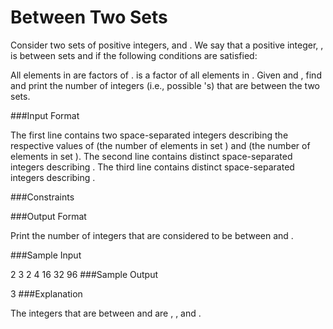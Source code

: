 ﻿# Between Two Sets
Consider two sets of positive integers,  and . We say that a positive integer, , is between sets  and  if the following conditions are satisfied:

All elements in  are factors of .
 is a factor of all elements in .
Given  and , find and print the number of integers (i.e., possible 's) that are between the two sets.

###Input Format

The first line contains two space-separated integers describing the respective values of  (the number of elements in set ) and  (the number of elements in set ). 
The second line contains  distinct space-separated integers describing . 
The third line contains  distinct space-separated integers describing .

###Constraints

###Output Format

Print the number of integers that are considered to be between  and .

###Sample Input

2 3
2 4
16 32 96
###Sample Output

3
###Explanation

The integers that are between  and  are , , and .